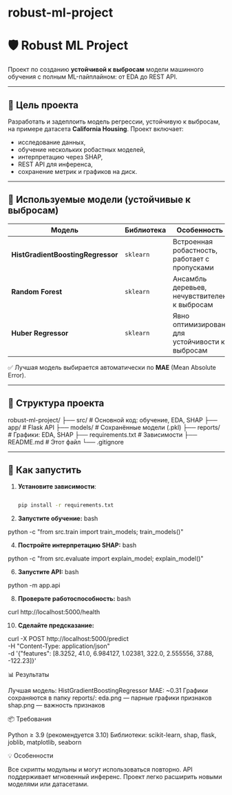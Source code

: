 # robust-ml-project
# 🛡️ Robust ML Project

Проект по созданию **устойчивой к выбросам** модели машинного обучения с полным ML-пайплайном: от EDA до REST API.

---

## 🎯 Цель проекта

Разработать и задеплоить модель регрессии, устойчивую к выбросам, на примере датасета **California Housing**. Проект включает:
- исследование данных,
- обучение нескольких робастных моделей,
- интерпретацию через SHAP,
- REST API для инференса,
- сохранение метрик и графиков на диск.

---

## 🧠 Используемые модели (устойчивые к выбросам)

| Модель | Библиотека | Особенность |
|--------|-----------|-------------|
| **HistGradientBoostingRegressor** | `sklearn` | Встроенная робастность, работает с пропусками |
| **Random Forest** | `sklearn` | Ансамбль деревьев, нечувствителен к выбросам |
| **Huber Regressor** | `sklearn` | Явно оптимизирован для устойчивости к выбросам |

✅ Лучшая модель выбирается автоматически по **MAE** (Mean Absolute Error).

---

## 📂 Структура проекта

robust-ml-project/
├── src/ # Основной код: обучение, EDA, SHAP
├── app/ # Flask API
├── models/ # Сохранённые модели (.pkl)
├── reports/ # Графики: EDA, SHAP
├── requirements.txt # Зависимости
├── README.md # Этот файл
└── .gitignore

---

## 🚀 Как запустить

1. **Установите зависимости**:
   ```bash
   
   pip install -r requirements.txt

2. **Запустите обучение:**
bash

python -c "from src.train import train_models; train_models()"

4. **Постройте интерпретацию SHAP:**
bash

python -c "from src.evaluate import explain_model; explain_model()"

6. **Запустите API:**
bash

python -m app.api

8. **Проверьте работоспособность:**
bash

curl http://localhost:5000/health

10. **Сделайте предсказание:**

curl -X POST http://localhost:5000/predict \
  -H "Content-Type: application/json" \
  -d '{"features": [8.3252, 41.0, 6.984127, 1.02381, 322.0, 2.555556, 37.88, -122.23]}'

📊 Результаты

Лучшая модель: HistGradientBoostingRegressor
MAE: ~0.31
Графики сохраняются в папку reports/:
eda.png — парные графики признаков
shap.png — важность признаков

📦 Требования

Python ≥ 3.9 (рекомендуется 3.10)
Библиотеки: scikit-learn, shap, flask, joblib, matplotlib, seaborn

💡 Особенности

Все скрипты модульны и могут использоваться повторно.
API поддерживает мгновенный инференс.
Проект легко расширить новыми моделями или датасетами.

